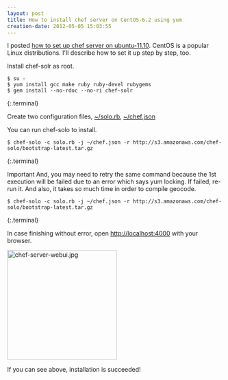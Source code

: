 ```yaml
---
layout: post
title: How to install chef server on CentOS-6.2 using yum
creation-date: 2012-05-05 15:03:55
---
```

I posted [how to set up chef server on ubuntu-11.10](/2012/05/02/chef_server_installation_on_ubuntu-11.10.html).
CentOS is a popular Linux distributions. I'll describe how to set it up step by step, too.

Install chef-solr as root.

    $ su -
    $ yum install gcc make ruby ruby-devel rubygems
    $ gem install --no-rdoc --no-ri chef-solr
{:.terminal}

Create two configuration files, 
[~/solo.rb](https://gist.github.com/2600816), [~/chef.json](https://gist.github.com/2600821)

You can run chef-solo to install.

    $ chef-solo -c solo.rb -j ~/chef.json -r http://s3.amazonaws.com/chef-solo/bootstrap-latest.tar.gz
{:.terminal}

<span class="label label-important">Important</span>
And, you may need to retry the same command because the 1st execution will be failed due to an error which says yum locking.
If failed, re-run it. And also, it takes so much time in order to compile geocode.

    $ chef-solo -c solo.rb -j ~/chef.json -r http://s3.amazonaws.com/chef-solo/bootstrap-latest.tar.gz
{:.terminal}

In case finishing without error, open <http://localhost:4000> with your browser.

<img src="{{site.paths.image}}/2012-05-05/chef-server-webui.jpg" alt="chef-server-webui.jpg" width="256px"/>

If you can see above, installation is succeeded!

